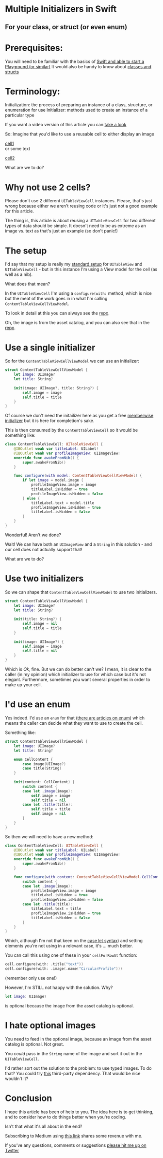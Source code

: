 # Multiple Initializers in Swift
## For your class, or struct (or even enum)

# Prerequisites:
You will need to be familiar with the basics of [Swift and able to start a Playground (or similar)](https://medium.com/@stevenpcurtis.sc/coding-in-swift-playgrounds-1a5563efa089)
It would also be handy to know about [classes and structs](https://medium.com/swift-coding/when-to-use-class-or-struct-in-swift-e6037147c1d)

# Terminology:
Initialization: the process of preparing an instance of a class, structure, or enumeration for use
Initializer: methods used to create an instance of a particular type

If you want a video version of this article you can [take a look](https://youtu.be/AkfVqvP_pvE)

So: Imagine that you'd like to use a reusable cell to either display an image

[cell1](Images/cell1.png)<br>
or some text

[cell2](Images/cell2.png)

What are we to do?

# Why not use 2 cells?
Please don't use 2 different `UITableViewCell` instances. Please, that's just wrong because either we aren't reusing code or it's just not a good example for this article.

The thing is, this article is about reusing a `UITableViewCell` for two different types of data should be simple. It doesn't need to be as extreme as an image vs. text as that's just an example (so don't panic!)

# The setup
I'd say that my setup is really my [standard setup](https://medium.com/@stevenpcurtis.sc/a-customuitableviewcell-in-uitableview-10b5893453c) for `UITableView` and `UITableViewCell` - but in this instance I'm using a View model for the cell (as well as a nib).

What does that mean?

In the `UITableViewCell` I'm using a `configure(with:` method, which is nice but the meat of the work goes in in what I'm calling `ContentTableViewCellViewModel`.

To look in detail at this you can always see the [repo](https://github.com/stevencurtis/SwiftCoding/tree/master/MultipleInitializers).

Oh, the image is from the asset catalog, and you can also see that in the [repo](https://github.com/stevencurtis/SwiftCoding/tree/master/MultipleInitializers).

# Use a single initializer

So for the  `ContentTableViewCellViewModel` we can use an initializer:

```swift
struct ContentTableViewCellViewModel {
    let image: UIImage?
    let title: String?
    
    init(image: UIImage?, title: String?) {
        self.image = image
        self.title = title
    }
}
```
Of course we don't need the initailizer here as you get a free [memberwise initializer](https://stevenpcurtis.medium.com/new-features-in-swift-5-1-e538e33013b) but it is here for completion's sake. 

This is then consumed by the `ContentTableViewCell` so it would be something like:

```swift
class ContentTableViewCell: UITableViewCell {
    @IBOutlet weak var titleLabel: UILabel!
    @IBOutlet weak var profileImageView: UIImageView!
    override func awakeFromNib() {
        super.awakeFromNib()
    }

    func configure(with model: ContentTableViewCellViewModel) {
        if let image = model.image {
            profileImageView.image = image
            titleLabel.isHidden = true
            profileImageView.isHidden = false
        } else {
            titleLabel.text = model.title
            profileImageView.isHidden = true
            titleLabel.isHidden = false
        }
    }
}
```
Wonderful! Aren't we done?

Wait! We can have both an `UIImageView` and a `String` in this solution - and our cell does not actually support that!

What are we to do?

# Use two initializers
So we can shape that `ContentTableViewCellViewModel` to use two initializers.

```swift
struct ContentTableViewCellViewModel {
    let image: UIImage?
    let title: String?
    
    init(title: String?) {
        self.image = nil
        self.title = title
    }
    
    init(image: UIImage?) {
        self.image = image
        self.title = nil
    }
}
```
Which is *Ok*, fine. But we can do better can't we? I mean, it is clear to the caller (in my opinion) which initializer to use for which case but it's not elegant. Furthermore, sometimes you want several properties in order to make up your cell.

# I'd use an enum
Yes indeed. I'd use an `enum` for that ([there are articles on enum](https://www.google.com/url?sa=t&rct=j&q=&esrc=s&source=web&cd=&cad=rja&uact=8&ved=2ahUKEwjj7_-Cu__zAhUGZcAKHaoJAiEQFnoECAoQAQ&url=https%3A%2F%2Fstevenpcurtis.medium.com%2Fclasses-enums-or-structures-how-to-choose-your-swift-type-f33b4b76230e&usg=AOvVaw1sbPqu9lawK2dl3bp0WV__)) which means the caller can decide what they want to use to create the cell.

Something like:

```swift
struct ContentTableViewCellViewModel {
    let image: UIImage?
    let title: String?

    enum CellContent {
        case image(UIImage?)
        case title(String)
    }
    
    init(content: CellContent) {
        switch content {
        case let .image(image):
            self.image = image
            self.title = nil
        case let .title(title):
            self.title = title
            self.image = nil
        }
    }
}
```

So then we will need to have a new method:

```swift
class ContentTableViewCell: UITableViewCell {
    @IBOutlet weak var titleLabel: UILabel!
    @IBOutlet weak var profileImageView: UIImageView!
    override func awakeFromNib() {
        super.awakeFromNib()
    }

    func configure(with content: ContentTableViewCellViewModel.CellContent) {
        switch content {
        case let .image(image):
            profileImageView.image = image
            titleLabel.isHidden = true
            profileImageView.isHidden = false
        case let .title(title):
            titleLabel.text = title
            profileImageView.isHidden = true
            titleLabel.isHidden = false
        }
    }
}
```

Which, although I'm not that keen on the [case let syntax](https://stevenpcurtis.medium.com/ive-finally-mastered-case-let-in-my-swift-code-7b1737cf52c3)) and setting elements you're not using in a relevant case, it's ... much better.

You can call this using one of these in your `cellForRowAt` function:

```swift
cell.configure(with: .title("text"))
cell.configure(with: .image(.name("CircularProfile")))
```

(remember only use one!)

However, I'm STILL not happy with the solution. Why?

```swift
let image: UIImage?
```
is optional because the image from the asset catalog is optional.

# I hate optional images

You need to feed in the optional image, because an image from the asset catalog is optional. Not great.

You *could* pass in the `String` name of the image and sort it out in the `UITableViewCell`. 

I'd rather sort out the solution to the problem: to use typed images. To do that? You could try [this](https://github.com/mac-cain13/R.swift) third-party dependency. That would be nice wouldn't it?

# Conclusion

I hope this article has been of help to you. The idea here is to get thinking, and to consider how to do things better when you're coding.

Isn't that what it's all about in the end?

Subscribing to Medium using [this link](https://stevenpcurtis.medium.com/membership) shares some revenue with me.

If you’ve any questions, comments or suggestions [please hit me up on Twitter](https://twitter.com/stevenpcurtis)
